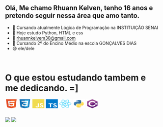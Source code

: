 ## Olá, Me chamo Rhuann Kelven, tenho 16 anos e pretendo seguir nessa área que amo tanto.

- 🔭 Cursando atualmente Lógica de Programação na INSTITUIÇÂO SENAI
- 🌱 Hoje estudo Python, HTML e css
- 💬 rhuannkelvem30@gmail.com
- 👝 Cursando 2º do Encino Médio na escola GONÇALVES DIAS
- 😄 ele/dele

<div style="display: inline_block"><br>
  <h1>O que estou estudando tambem e me dedicando. =]</h1>
  <img align="center" alt="Rhuann-HTML" height="30" width="40" src="https://raw.githubusercontent.com/devicons/devicon/master/icons/html5/html5-original.svg">
  <img align="center" alt="Rhuann-CSS" height="30" width="40" src="https://raw.githubusercontent.com/devicons/devicon/master/icons/css3/css3-original.svg">
   <img align="center" alt="Rhuann-Js" height="30" width="40" src="https://raw.githubusercontent.com/devicons/devicon/master/icons/javascript/javascript-plain.svg">
  <img align="center" alt="Rhuann-Ts" height="30" width="40" src="https://raw.githubusercontent.com/devicons/devicon/master/icons/typescript/typescript-plain.svg">
  <img align="center" alt="Rhuann-React" height="30" width="40" src="https://raw.githubusercontent.com/devicons/devicon/master/icons/react/react-original.svg">
  <img align="center" alt="Rhuann-Python" height="30" width="40" src="https://raw.githubusercontent.com/devicons/devicon/master/icons/python/python-original.svg">
  <img align="center" alt="Rhuann-Csharp" height="30" width="40" src="https://raw.githubusercontent.com/devicons/devicon/master/icons/csharp/csharp-original.svg">
</div>
  
  ##
 
<div> 
   <a href="https://instagram.com/rhuannrlz" target="_blank"><img src="https://img.shields.io/badge/-Instagran-%23E4405F?style=for-the-badge&logo=instagram&logoColor=white" target="_blank"></a>
  <a href = "mailto:rhuannkelvem30@gmail.com"><img src="https://img.shields.io/badge/-Gmail-%23333?style=for-the-badge&logo=gmail&logoColor=white" target="_blank"></a>

</div>

